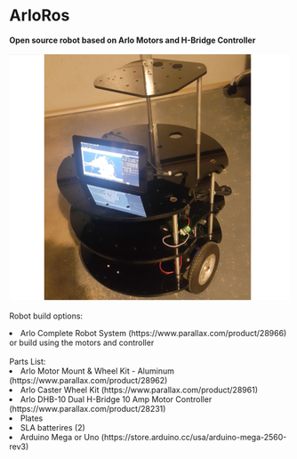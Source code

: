 # ArloRos
<b>Open source robot based on Arlo Motors and H-Bridge Controller</b>
<br><br>
<img src="https://github.com/kmarif/ArloRos/blob/master/images/ArloRos_01.jpg" alt="ArloRos Research Platform">
<br><br>
Robot build options:
<li> Arlo Complete Robot System (https://www.parallax.com/product/28966)
<br>
or build using the motors and controller <br><br>
Parts List:
<li>Arlo Motor Mount & Wheel Kit - Aluminum (https://www.parallax.com/product/28962)
<li>Arlo Caster Wheel Kit (https://www.parallax.com/product/28961)
<li>Arlo DHB-10 Dual H-Bridge 10 Amp Motor Controller (https://www.parallax.com/product/28231)
<li>Plates
<li>SLA batterires (2)
<li> Arduino Mega or Uno (https://store.arduino.cc/usa/arduino-mega-2560-rev3)

